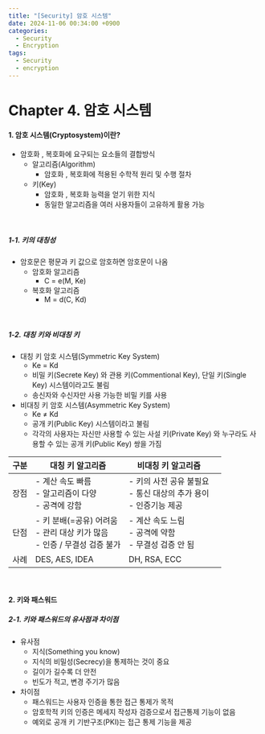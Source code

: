 ```yaml
---
title: "[Security] 암호 시스템"
date: 2024-11-06 00:34:00 +0900
categories:
  - Security
  - Encryption
tags:
  - Security
  - encryption
---
```


# Chapter 4. 암호 시스템
#### 1. 암호 시스템(Cryptosystem)이란?
- 암호화 , 복호화에 요구되는 요소들의 결합방식
	- 알고리즘(Algorithm)
		- 암호화 , 복호화에 적용된 수학적 원리 및 수행 절차
	- 키(Key)
		- 암호화 , 복호화 능력을 얻기 위한 지식
		- 동일한 알고리즘을 여러 사용자들이 고유하게 활용 가능

<br>

##### 1-1. 키의 대칭성
- 암호문은 평문과 키 값으로 암호하면 암호문이 나옴
	- 암호화 알고리즘
		- C = e(M, Ke)
	- 복호화 알고리즘
		- M = d(C, Kd)

<br>

##### 1-2. 대칭 키와 비대칭 키
- 대칭 키 암호 시스템(Symmetric Key System)
	- Ke = Kd
	- 비밀 키(Secrete Key) 와 관용 키(Commentional Key), 단일 키(Single Key) 시스템이라고도 불림
	- 송신자와 수신자만 사용 가능한 비밀 키를 사용
- 비대칭 키 암호 시스템(Asymmetric Key System)
	- Ke ≠ Kd
	- 공개 키(Public Key) 시스템이라고 불림
	- 각각의 사용자는 자신만 사용할 수 있는 사설 키(Private Key) 와 누구라도 사용할 수 있는 공개 키(Public Key) 쌍을 가짐<br>

| 구분  | 대칭 키 알고리즘                                              | 비대칭 키 알고리즘                                      |      |
| --- | ------------------------------------------------------ | ----------------------------------------------- | ---- |
| 장점  | - 계산 속도 빠름 <br>- 알고리즘이 다양 <br>- 공격에 강함                 | - 키의 사전 공유 불필요 <br>- 통신 대상의 추가 용이 <br>- 인증기능 제공 |      |
| 단점  | - 키 분배(=공유) 어려움 <br>- 관리 대상 키가 많음 <br>- 인증 / 무결성 검증 불가 | - 계산 속도 느림<br>- 공격에 약함 <br>- 무결성 검증 안 됨         |      |
| 사례  | DES, AES, IDEA                                         | DH, RSA, ECC                                    | <br> |

<br>

#### 2. 키와 패스워드
##### 2-1. 키와 패스워드의 유사점과 차이점
- 유사점
	- 지식(Something you know)
	- 지식의 비밀성(Secrecy)을 통제하는 것이 중요
	- 길이가 길수록 더 안전
	- 빈도가 적고, 변경 주기가 많음
- 차이점
	- 패스워드는 사용자 인증을 통한 접근 통제가 목적
	- 암호학적 키의 인증은 메세지 작성자 검증으로서 접근통제 기능이 없음
	- 예외로 공개 키 기반구조(PKI)는 접근 통제 기능을 제공